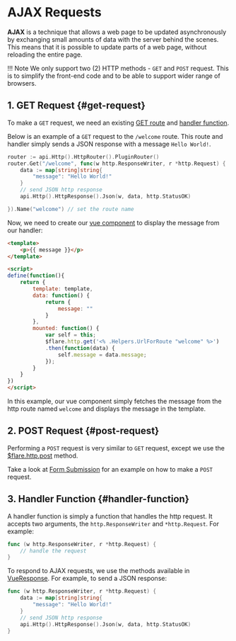 # AJAX Requests
**AJAX** is a technique that allows a web page to be updated asynchronously by exchanging small amounts of data with the server behind the scenes. This means that it is possible to update parts of a web page, without reloading the entire page.

!!! Note
    We only support two (2) HTTP methods - `GET` and `POST` request. This is to simplify the front-end code and to be able to support wider range of browsers.

## 1. GET Request {#get-request}
To make a `GET` request, we need an existing [GET route](../api/http-router-api.md#get) and [handler function](#handler-function).

Below is an example of a `GET` request to the `/welcome` route.
This route and handler simply sends a JSON response with a message `Hello World!`.

```go title="routes.go"
router := api.Http().HttpRouter().PluginRouter()
router.Get("/welcome", func(w http.ResponseWriter, r *http.Request) {
    data := map[string]string{
        "message": "Hello World!"
    }
    // send JSON http response
    api.Http().HttpResponse().Json(w, data, http.StatusOK)

}).Name("welcome") // set the route name
```

Now, we need to create our [vue component](./vue-components.md) to display the message from our handler:

```html title="Welcome.vue"
<template>
    <p>{{ message }}</p>
</template>

<script>
define(function(){
    return {
        template: template,
        data: function() {
            return {
                message: ""
            }
        },
        mounted: function() {
            var self = this;
            $flare.http.get('<% .Helpers.UrlForRoute "welcome" %>')
            .then(function(data) {
                self.message = data.message;
            });
        }
    }
})
</script>
```

In this example, our vue component simply fetches the message from the http route named `welcome` and displays the message in the template.

## 2. POST Request {#post-request}

Performing a `POST` request is very similar to `GET` request, except we use the [$flare.http.post](../api/flare-variable.md#flare-http-post) method.

Take a look at [Form Submission](./form-submission.md) for an example on how to make a `POST` request.

## 3. Handler Function {#handler-function}

A handler function is simply a function that handles the http request. It accepts two arguments, the `http.ResponseWriter` and `*http.Request`. For example:

```go title="main.go"
func (w http.ResponseWriter, r *http.Request) {
    // handle the request
}
```

To respond to AJAX requests, we use the methods available in [VueResponse](../api/vue-response.md). For example, to send a JSON response:

```go title="main.go"
func (w http.ResponseWriter, r *http.Request) {
    data := map[string]string{
        "message": "Hello World!"
    }
    // send JSON http response
    api.Http().HttpResponse().Json(w, data, http.StatusOK)
}
```
